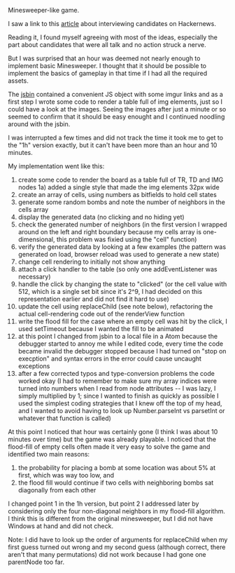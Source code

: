Minesweeper-like game.

I saw a link to this [article] about interviewing candidates on Hackernews.

Reading it, I found myself agreeing with most of the ideas, especially
the part about candidates that were all talk and no action struck a nerve.

But I was surprised that an hour was deemed not nearly enough to
implement basic Minesweeper. I thought that it should be possible to implement
the basics of gameplay in that time if I had all the required assets.

The [jsbin] contained a convenient JS object with some imgur links and
as a first step I wrote some code to render a table full of img elements,
just so I could have a look at the images. Seeing the images after just a
minute or so seemed to confirm that it should be easy enought and I continued
noodling around with the jsbin.

I was interrupted a few times and did not track the time it took me to
get to the "1h" version exactly, but it can't have been more than
an hour and 10 minutes.

My implementation went like this:
1) create some code to render the board as a table full of TR, TD and IMG nodes
1a) added a single style that made the img elements 32px wide
2) create an array of cells, using numbers as bitfields to hold cell states
3) generate some random bombs and note the number of neighbors in the cells array
4) display the generated data (no clicking and no hiding yet)
5) check the generated number of neighbors (in the first version I wrapped around on the left and right boundary because my cells array is one-dimensional, this problem was fixied using the "cell" function)
6) verify the generated data by looking at a few examples (the pattern was generated on load, browser reload was used to generate a new state)
7) change cell rendering to initially not show anything
8) attach a click handler to the table (so only one addEventListener was necessary)
9) handle the click by changing the state to "clicked" (or the cell value with 512, which is a single set bit since it's 2^9, I had decided on this representation earlier and did not find it hard to use)
10) update the cell using replaceChild (see note below), refactoring the actual cell-rendering code out of the renderView function
11) write the flood fill for the case where an empty cell was hit by the click, I used setTimeout because I wanted the fill to be animated
12) at this point I changed from jsbin to a local file in a Atom because the debugger started to annoy me while I edited code, every time the code became invalid the debugger stopped because I had turned on "stop on execption" and syntax errors in the error could cause uncaught exceptions
13) after a few corrected typos and type-conversion problems the code worked okay (I had to remember to make sure my array indices were turned into numbers when I read from node attributes -- I was lazy, I simply multiplied by 1; since I wanted to finish as quickly as possible I used the simplest coding strategies that I knew off the top of my head, and I wanted to avoid having to look up Number.parseInt vs parsetInt or whatever that function is called)

At this point I noticed that hour was certainly gone (I think I was about 10 minutes over time) but the game was already playable. I noticed that the flood-fill of empty cells often made it very easy to solve the game and identified two main reasons:
1) the probability for placing a bomb at some location was about 5% at first, which was way too low, and
2) the flood fill would continue if two cells with neighboring bombs sat diagonally from each other

I changed point 1 in the 1h version, but point 2 I addressed later by considering only the four non-diagonal neighbors in my flood-fill algorithm. I think this is different from the original minesweeper, but I did not have Windows at hand and did not check.



Note: I did have to look up the order of arguments for replaceChild when
my first guess turned out wrong and my second guess (although correct,
there aren't that many permutations) did not work because I had gone
one parentNode too far.





[article]: http://rkoutnik.com/articles/How-I-Interview.html
[jsbin]: http://jsbin.com/jucesisaki/2/edit?html,js,output